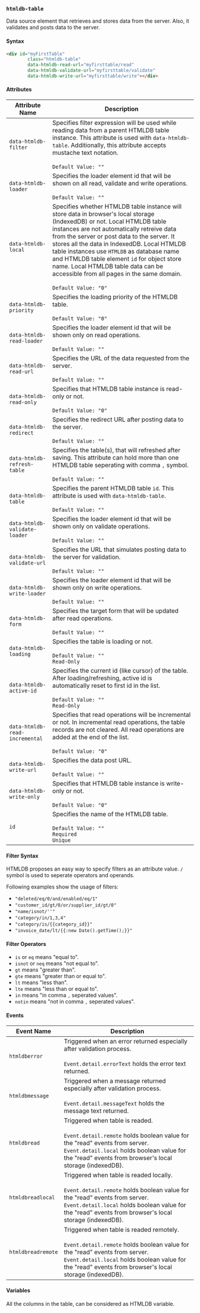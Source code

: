 ### `htmldb-table`

Data source element that retrieves and stores data from the server. Also, it validates and posts data to the server.

#### Syntax

```html
<div id="myFirstTable"
        class="htmldb-table"
        data-htmldb-read-url="myfirsttable/read"
        data-htmldb-validate-url="myfirsttable/validate"
        data-htmldb-write-url="myfirsttable/write"></div>
```

#### Attributes

| Attribute Name | Description |
| ---- | ---- |
| `data-htmldb-filter` | Specifies filter expression will be used while reading data from a parent HTMLDB table instance. This attribute is used with `data-htmldb-table`. Additionally, this attribute accepts mustache text notation.<br><br>`Default Value: ""`<br> |
| `data-htmldb-loader` | Specifies the loader element id that will be shown on all read, validate and write operations.<br><br>`Default Value: ""` |
| `data-htmldb-local` | Specifies whether HTMLDB table instance will store data in browser's local storage (IndexedDB) or not. Local HTMLDB table instances are not automatically retreive data from the server or post data to the server. It stores all the data in IndexedDB. Local HTMLDB table instances use `HTMLDB` as database name and HTMLDB table element `id` for object store name. Local HTMLDB table data can be accessible from all pages in the same domain.<br><br>`Default Value: "0"` |
| `data-htmldb-priority` | Specifies the loading priority of the HTMLDB table.<br><br>`Default Value: "0"` |
| `data-htmldb-read-loader` | Specifies the loader element id that will be shown only on read operations.<br><br>`Default Value: ""` |
| `data-htmldb-read-url` | Specifies the URL of the data requested from the server.<br><br>`Default Value: ""` |
| `data-htmldb-read-only` | Specifies that HTMLDB table instance is read-only or not.<br><br>`Default Value: "0"` |
| `data-htmldb-redirect` | Specifies the redirect URL after posting data to the server.<br><br>`Default Value: ""` |
| `data-htmldb-refresh-table` | Specifies the table(s), that will refreshed after saving. This attribute can hold more than one HTMLDB table seperating with comma `,` symbol.<br><br>`Default Value: ""` |
| `data-htmldb-table` | Specifies the parent HTMLDB table `id`. This attribute is used with `data-htmldb-table`.<br><br>`Default Value: ""` |
| `data-htmldb-validate-loader` | Specifies the loader element id that will be shown only on validate operations.<br><br>`Default Value: ""` |
| `data-htmldb-validate-url` | Specifies the URL that simulates posting data to the server for validation.<br><br>`Default Value: ""` |
| `data-htmldb-write-loader` | Specifies the loader element id that will be shown only on write operations.<br><br>`Default Value: ""` |
| `data-htmldb-form` | Specifies the target form that will be updated after read operations.<br><br>`Default Value: ""` |
| `data-htmldb-loading` | Specifies the table is loading or not.<br><br>`Default Value: ""`<br>`Read-Only` |
| `data-htmldb-active-id` | Specifies the current id (like cursor) of the table. After loading/refreshing, active id is automatically reset to first id in the list.<br><br>`Default Value: ""`<br>`Read-Only` |
| `data-htmldb-read-incremental` | Specifies that read operations will be incremental or not. In incremental read operations, the table records are not cleared. All read operations are added at the end of the list.<br><br>`Default Value: "0"` |
| `data-htmldb-write-url` | Specifies the data post URL.<br><br>`Default Value: ""` |
| `data-htmldb-write-only` | Specifies that HTMLDB table instance is write-only or not.<br><br>`Default Value: "0"` |
| `id` | Specifies the name of the HTMLDB table.<br><br>`Default Value: ""`<br>`Required`<br>`Unique` |

#### Filter Syntax

HTMLDB proposes an easy way to specify filters as an attribute value. `/` symbol is used to seperate operators and operands. 

Following examples show the usage of filters:

- `"deleted/eq/0/and/enabled/eq/1"`
- `"customer_id/gt/0/or/supplier_id/gt/0"`
- `"name/isnot/''"`
- `"category/in/1,3,4"`
- `"category/is/{{category_id}}"`
- `"invoice_date/lt/{{:new Date().getTime();}}"`

#### Filter Operators

- `is` or `eq` means "equal to".
- `isnot` or `neq` means "not equal to".
- `gt` means "greater than".
- `gte` means "greater than or equal to".
- `lt` means "less than".
- `lte` means "less than or equal to".
- `in` means "in comma `,` seperated values".
- `notin` means "not in comma `,` seperated values".

#### Events

| Event Name | Description  |
| ---- | ---- |
| `htmldberror` | Triggered when an error returned especially after validation process.<br><br>`Event.detail.errorText` holds the error text returned. |
| `htmldbmessage` | Triggered when a message returned especially after validation process.<br><br>`Event.detail.messageText` holds the message text returned. |
| `htmldbread` | Triggered when table is readed.<br><br>`Event.detail.remote` holds boolean value for the "read" events from server.<br>`Event.detail.local` holds boolean value for the "read" events from browser's local storage (indexedDB). |
| `htmldbreadlocal` | Triggered when table is readed locally.<br><br>`Event.detail.remote` holds boolean value for the "read" events from server.<br>`Event.detail.local` holds boolean value for the "read" events from browser's local storage (indexedDB). |
| `htmldbreadremote` | Triggered when table is readed remotely.<br><br>`Event.detail.remote` holds boolean value for the "read" events from server.<br>`Event.detail.local` holds boolean value for the "read" events from browser's local storage (indexedDB). |

#### Variables

All the columns in the table, can be considered as HTMLDB variable.